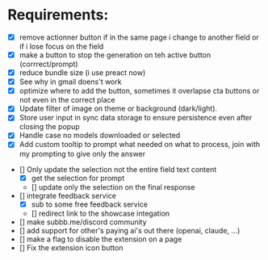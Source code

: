 # Requirements:
- [x] remove actionner button if in the same page i change to another field or if i lose focus on the field
- [x] make a button to stop the generation on teh active button (corrrect/prompt)
- [x] reduce bundle size (i use preact now)
- [x] See why in gmail doens't work
- [x] optimize where to add the button, sometimes it overlapse cta buttons or not even in the correct place
- [x] Update filter of image on theme or background (dark/light). 
- [x] Store user input in sync data storage to ensure persistence even after closing the popup
- [x] Handle case no models downloaded or selected
- [x] Add custom tooltip to prompt what needed on what to process, join with my prompting to give only the answer
- [] Only update the selection not the entire field text content
    - [x] get the selection for prompt
    - [] update only the selection on the final response
- [] integrate feedback service 
    - [x] sub to some free feedback service
    - [] redirect link to the showcase integation
- [] make subbb.me/discord community
- [] add support for other's paying ai's out there (openai, claude, ...)
- [] make a flag to disable the extension on a page
- [] Fix the extension icon button
